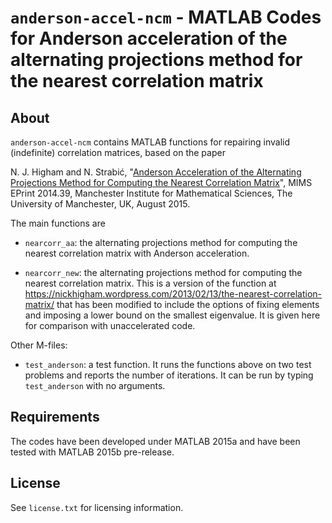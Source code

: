 `anderson-accel-ncm` - MATLAB Codes for Anderson acceleration of the alternating projections method for the nearest correlation matrix
==========

About
-----

`anderson-accel-ncm` contains MATLAB functions for repairing invalid
(indefinite) correlation matrices, based on the paper

N. J. Higham and N. Strabić, "[Anderson Acceleration of the Alternating
Projections Method for Computing the Nearest Correlation
Matrix](http://eprints.ma.man.ac.uk/2310/)", MIMS EPrint 2014.39,
Manchester Institute for Mathematical Sciences, The University of
Manchester, UK, August 2015.

The main functions are

* `nearcorr_aa`: the alternating projections method for computing the
   nearest correlation matrix with Anderson acceleration.

* `nearcorr_new`: the alternating projections method for computing the
  nearest correlation matrix.  This is a version of the function at
  https://nickhigham.wordpress.com/2013/02/13/the-nearest-correlation-matrix/
  that has been modified to include the options of fixing elements and
  imposing a lower bound on the smallest eigenvalue.
  It is given here for comparison with unaccelerated code.

Other M-files:

* `test_anderson`: a test function.  It runs the functions above on two test
   problems and reports the number of iterations.  It can be run by typing
   `test_anderson` with no arguments.

Requirements
-------------

The codes have been developed under MATLAB 2015a
and have been tested with MATLAB 2015b pre-release.

License
-------

See `license.txt` for licensing information.

